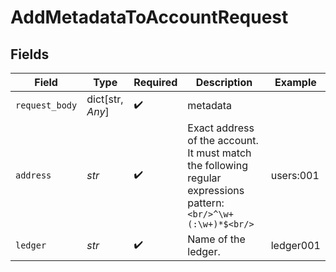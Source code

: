 # AddMetadataToAccountRequest


## Fields

| Field                                                                                                        | Type                                                                                                         | Required                                                                                                     | Description                                                                                                  | Example                                                                                                      |
| ------------------------------------------------------------------------------------------------------------ | ------------------------------------------------------------------------------------------------------------ | ------------------------------------------------------------------------------------------------------------ | ------------------------------------------------------------------------------------------------------------ | ------------------------------------------------------------------------------------------------------------ |
| `request_body`                                                                                               | dict[str, *Any*]                                                                                             | :heavy_check_mark:                                                                                           | metadata                                                                                                     |                                                                                                              |
| `address`                                                                                                    | *str*                                                                                                        | :heavy_check_mark:                                                                                           | Exact address of the account. It must match the following regular expressions pattern:<br/>```<br/>^\w+(:\w+)*$<br/>```<br/> | users:001                                                                                                    |
| `ledger`                                                                                                     | *str*                                                                                                        | :heavy_check_mark:                                                                                           | Name of the ledger.                                                                                          | ledger001                                                                                                    |